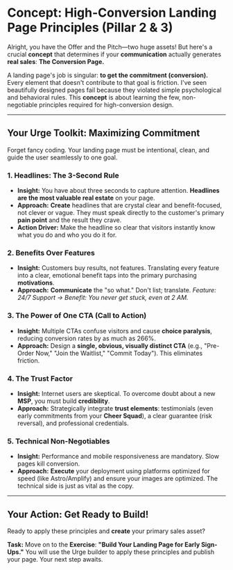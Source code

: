 # Concept: High-Conversion Landing Page Principles (Pillar 2 & 3)

Alright, you have the Offer and the Pitch—two huge assets! But here's a crucial **concept** that determines if your **communication** actually generates **real sales**: **The Conversion Page.**

A landing page's job is singular: **to get the commitment (conversion).** Every element that doesn't contribute to that goal is friction. I've seen beautifully designed pages fail because they violated simple psychological and behavioral rules. This **concept** is about learning the few, non-negotiable principles required for high-conversion design.

---

## Your Urge Toolkit: Maximizing Commitment

Forget fancy coding. Your landing page must be intentional, clean, and guide the user seamlessly to one goal.

### 1. Headlines: The 3-Second Rule

* **Insight:** You have about three seconds to capture attention. **Headlines are the most valuable real estate** on your page.
* **Approach:** **Create** headlines that are crystal clear and benefit-focused, not clever or vague. They must speak directly to the customer's primary **pain point** and the result they crave.
* **Action Driver:** Make the headline so clear that visitors instantly know what you do and who you do it for.

### 2. Benefits Over Features

* **Insight:** Customers buy results, not features. Translating every feature into a clear, emotional benefit taps into the primary purchasing **motivations**.
* **Approach:** **Communicate** the "so what." Don't list; translate. *Feature: 24/7 Support -> Benefit: You never get stuck, even at 2 AM.*

### 3. The Power of One CTA (Call to Action)

* **Insight:** Multiple CTAs confuse visitors and cause **choice paralysis**, reducing conversion rates by as much as 266%.
* **Approach:** Design a **single, obvious, visually distinct CTA** (e.g., "Pre-Order Now," "Join the Waitlist," "Commit Today"). This eliminates friction.

### 4. The Trust Factor

* **Insight:** Internet users are skeptical. To overcome doubt about a new **MSP**, you must build **credibility**.
* **Approach:** Strategically integrate **trust elements**: testimonials (even early commitments from your **Cheer Squad**), a clear guarantee (risk reversal), and professional credentials.

### 5. Technical Non-Negotiables

* **Insight:** Performance and mobile responsiveness are mandatory. Slow pages kill conversion.
* **Approach:** **Execute** your deployment using platforms optimized for speed (like Astro/Amplify) and ensure your images are optimized. The technical side is just as vital as the copy.

---

## Your Action: Get Ready to Build!

Ready to apply these principles and **create** your primary sales asset?

**Task:** Move on to the **Exercise**: **"Build Your Landing Page for Early Sign-Ups."** You will use the Urge builder to apply these principles and publish your page. Your next step awaits.